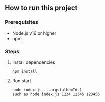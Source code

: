 ## How to run this project


### Prerequisites

* Node.js v16 or higher
* npm

### Steps

1. Install dependencies

   ```shell
   npm install
   ```
2. Run start

   ```shell
   node index.js ...args(albumIds) 
   such as node index.js 1234 12345 123456
   ```
